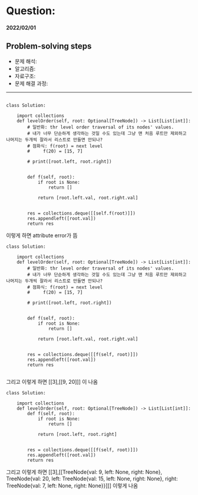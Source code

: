 # Question:
#### 2022/02/01


## Problem-solving steps
* 문제 해석:
* 알고리즘: 
* 자료구조: 
* 문제 해결 과정: 



---


```python3

class Solution:
    
    import collections
    def levelOrder(self, root: Optional[TreeNode]) -> List[List[int]]:
        # 일반화: thr level order traversal of its nodes' values. 
        # 내가 너무 단순하게 생각하는 것일 수도 있는데 그냥 맨 처음 루트만 제외하고 나머지는 두개씩 잘라서 리스트로 만들면 안되나?
        # 점화식: f(root) = next level
        #     f(20) = [15, 7]
        
        # print([root.left, root.right])
        
        
        def f(self, root):
            if root is None:
                return []
            
            return [root.left.val, root.right.val]
        
        
        res = collections.deque([[self.f(root)]])
        res.appendleft([root.val])
        return res

```

이렇게 하면 attribute error가 뜸

```python3
class Solution:
    
    import collections
    def levelOrder(self, root: Optional[TreeNode]) -> List[List[int]]:
        # 일반화: thr level order traversal of its nodes' values. 
        # 내가 너무 단순하게 생각하는 것일 수도 있는데 그냥 맨 처음 루트만 제외하고 나머지는 두개씩 잘라서 리스트로 만들면 안되나?
        # 점화식: f(root) = next level
        #     f(20) = [15, 7]
        
        # print([root.left, root.right])
        
        
        def f(self, root):
            if root is None:
                return []
            
            return [root.left.val, root.right.val]
        
        
        res = collections.deque([[f(self, root)]])
        res.appendleft([root.val])
        return res
        
```

그리고 이렇게 하면 [[3],[[9, 20]]] 이 나옴  



```python3
class Solution:
    
    import collections
    def levelOrder(self, root: Optional[TreeNode]) -> List[List[int]]:
        def f(self, root):
            if root is None:
                return []
            
            return [root.left, root.right]
        
        
        res = collections.deque([[f(self, root)]])
        res.appendleft([root.val])
        return res

```

그리고 이렇게 하면 [[3],[[TreeNode{val: 9, left: None, right: None}, TreeNode{val: 20, left: TreeNode{val: 15, left: None, right: None}, right: TreeNode{val: 7, left: None, right: None}}]]]  이렇게 나옴  
